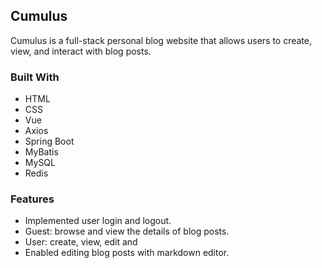 <!-- ABOUT THE PROJECT -->
## Cumulus
Cumulus is a full-stack personal blog website that allows users to create, view, and interact with blog posts.

### Built With
* HTML
* CSS
* Vue
* Axios
* Spring Boot
* MyBatis
* MySQL
* Redis

### Features
- Implemented user login and logout.
- Guest: browse and view the details of blog posts.
- User: create, view, edit and 
- Enabled editing blog posts with markdown editor.